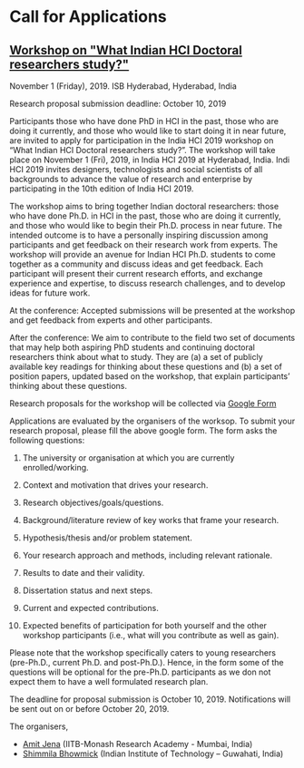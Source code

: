 # Call for Applications

## [Workshop on "What Indian HCI Doctoral researchers study?"](https://amitjenaiitbm.github.io/IndiaHCI2019/)

November 1 (Friday), 2019.
ISB Hyderabad, Hyderabad, India


Research proposal submission deadline: October 10, 2019

Participants those who have done PhD in HCI in the past, those who are doing it currently, and those who would like to start doing it in near future, are invited to apply for participation in the India HCI 2019 workshop on “What Indian HCI Doctoral researchers study?”. The workshop will take place on November 1 (Fri), 2019, in India HCI 2019 at Hyderabad, India. Indi HCI 2019 invites designers, technologists and social scientists of all backgrounds to advance the value of research and enterprise by participating in the 10th edition of India HCI 2019.

The workshop aims to bring together Indian doctoral researchers: those who have done Ph.D. in HCI in the past, those who are doing it currently, and those who would like to begin their Ph.D. process in near future. The intended outcome is to have a personally inspiring discussion among participants and get feedback on their research work from experts. The workshop will provide an avenue for Indian HCI Ph.D. students to come together as a community and discuss ideas and get feedback. Each participant will present their current research efforts, and exchange experience and expertise, to discuss research challenges, and to develop ideas for future work.

At the conference: Accepted submissions will be presented at the workshop and get feedback from experts and other participants.

After the conference: We aim to contribute to the field two set of documents that may help both aspiring PhD students and continuing doctoral researchers think about what to study. They are (a) a set of publicly available key readings for thinking about these questions and (b) a set of position papers, updated based on the workshop, that explain participants’ thinking about these questions.

Research proposals for the workshop will be collected via [Google Form](https://forms.gle/orhVNL6iqUkANxeK6)

Applications are evaluated by the organisers of the worksop. To submit your research proposal, please fill the above google form. The form asks the following questions:

1. The university or organisation at which you are currently enrolled/working.

2. Context and motivation that drives your research.

3. Research objectives/goals/questions.

4. Background/literature review of key works that frame your research.

5. Hypothesis/thesis and/or problem statement.

6. Your research approach and methods, including relevant rationale.

7. Results to date and their validity.

8. Dissertation status and next steps.

9. Current and expected contributions.

10. Expected benefits of participation for both yourself and the other workshop participants (i.e., what will you contribute as well as gain).

Please note that the workshop specifically caters to young researchers (pre-Ph.D., current Ph.D. and post-Ph.D.). Hence, in the form some of the questions will be optional for the pre-Ph.D. participants as we don not expect them to have a well formulated research plan.

The deadline for proposal submission is October 10, 2019. Notifications will be sent out on or before October 20, 2019.

The organisers,

- [Amit Jena](https://amitjenaiitbm.github.io/amitjena/) (IITB-Monash Research Academy - Mumbai, India)
- [Shimmila Bhowmick](http://embeddedinteractions.com/people.html) (Indian Institute of Technology – Guwahati, India)
